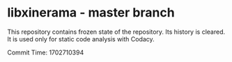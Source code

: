 # libxinerama - master branch

This repository contains frozen state of the repository.
Its history is cleared. It is used only for static code
analysis with Codacy.

Commit Time: 1702710394